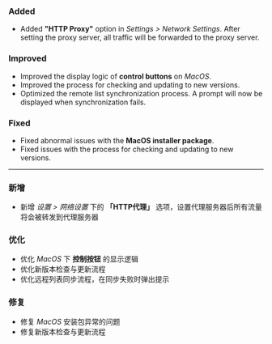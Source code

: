 ### Added

- Added **"HTTP Proxy"** option in _Settings > Network Settings_. After setting the proxy server, all traffic will be forwarded to the proxy server.

### Improved

- Improved the display logic of **control buttons** on _MacOS_.
- Improved the process for checking and updating to new versions.
- Optimized the remote list synchronization process. A prompt will now be displayed when synchronization fails.

### Fixed

- Fixed abnormal issues with the **MacOS installer package**.
- Fixed issues with the process for checking and updating to new versions.

---

### 新增

- 新增 _设置 > 网络设置_ 下的 **「HTTP代理」** 选项，设置代理服务器后所有流量将会被转发到代理服务器

### 优化

- 优化 _MacOS_ 下 **控制按钮** 的显示逻辑
- 优化新版本检查与更新流程
- 优化远程列表同步流程，在同步失败时弹出提示

### 修复

- 修复 _MacOS_ 安装包异常的问题
- 修复新版本检查与更新流程
